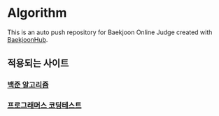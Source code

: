 # Algorithm
This is an auto push repository for Baekjoon Online Judge created with [BaekjoonHub](https://github.com/BaekjoonHub/BaekjoonHub).


## 적용되는 사이트
  ### [백준 알고리즘](https://www.acmicpc.net/, "백준 알고리즘")
  ### [프로그래머스 코딩테스트](https://school.programmers.co.kr/learn/challenges?order=acceptance_desc&partIds=17615%2C6174, "프로그래머스 코딩테스트")
